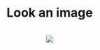 <!--<!DOCTYPE html>-->
<html lang="en">
<head>
  <title>Personal Site</title>
</head>
<body>
  <div style="text-align: center">
    <h1>Look an image</h1>
    <br><img src="http://media.moddb.com/images/members/1/392/391251/1253493832521806_l.jpg">
  </div>
</body>
</html>
